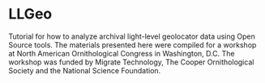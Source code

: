 # LLGeo

Tutorial for how to analyze archival light-level geolocator data using Open Source tools. The materials presented here were compiled for a workshop at North American Ornithological Congress in Washington, D.C.
The workshop was funded by Migrate Technology, The Cooper Ornithological Society and the National Science Foundation. 